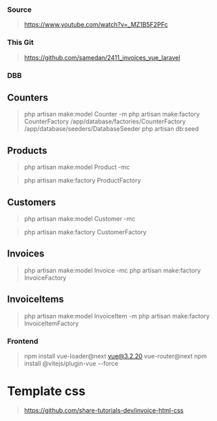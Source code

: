 ### Source

> https://www.youtube.com/watch?v=_MZ1B5F2PFc

### This Git

> https://github.com/samedan/2411_invoices_vue_laravel

### DBB

## Counters

> php artisan make:model Counter -m
> php artisan make:factory CounterFactory
> /app/database/factories/CounterFactory
> /app/database/seeders/DatabaseSeeder
> php artisan db:seed

## Products

> php artisan make:model Product -mc

> php artisan make:factory ProductFactory

## Customers

> php artisan make:model Customer -mc

> php artisan make:factory CustomerFactory

## Invoices

> php artisan make:model Invoice -mc
> php artisan make:factory InvoiceFactory

## InvoiceItems

> php artisan make:model InvoiceItem -m
> php artisan make:factory InvoiceItemFactory

### Frontend

> npm install vue-loader@next vue@3.2.20 vue-router@next
> npm install @vitejs/plugin-vue --force

# Template css

> https://github.com/share-tutorials-dev/invoice-html-css

